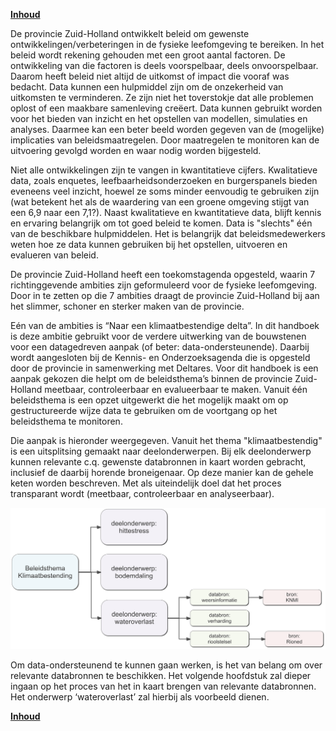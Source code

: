 **[Inhoud](ToC.md)**

De provincie Zuid-Holland ontwikkelt beleid om gewenste ontwikkelingen/verbeteringen in de fysieke leefomgeving te bereiken. In het beleid wordt rekening gehouden met een groot aantal factoren. De ontwikkeling van die factoren is deels voorspelbaar, deels onvoorspelbaar. Daarom heeft beleid niet altijd de uitkomst of impact die vooraf was bedacht. Data kunnen een hulpmiddel zijn om de onzekerheid van uitkomsten te verminderen. Ze zijn niet het toverstokje dat alle problemen oplost of een maakbare samenleving creëert. Data kunnen gebruikt worden voor het bieden van inzicht en het opstellen van modellen, simulaties en analyses. Daarmee kan een beter beeld worden gegeven van de (mogelijke) implicaties van beleidsmaatregelen. Door maatregelen te monitoren kan de uitvoering gevolgd worden en waar nodig worden bijgesteld.

Niet alle ontwikkelingen zijn te vangen in kwantitatieve cijfers. Kwalitatieve data, zoals enquetes, leefbaarheidsonderzoeken en burgerspanels bieden eveneens veel inzicht, hoewel ze soms minder eenvoudig te gebruiken zijn (wat betekent het als de waardering van een groene omgeving stijgt van een 6,9 naar een 7,1?). Naast kwalitatieve en kwantitatieve data, blijft kennis en ervaring belangrijk om tot goed beleid te komen. Data is "slechts" één van de beschikbare hulpmiddelen. Het is belangrijk dat beleidsmedewerkers weten hoe ze data kunnen gebruiken bij het opstellen, uitvoeren en evalueren van beleid. 

De provincie Zuid-Holland heeft een toekomstagenda opgesteld, waarin 7 richtinggevende ambities zijn geformuleerd voor de fysieke leefomgeving. Door in te zetten op die 7 ambities draagt de provincie Zuid-Holland bij aan het slimmer, schoner en sterker maken van de provincie. 

Eén van de ambities is “Naar een klimaatbestendige delta”. In dit handboek is deze ambitie gebruikt voor de verdere uitwerking van de bouwstenen voor een datagedreven aanpak (of beter: data-ondersteunende). Daarbij wordt aangesloten bij de Kennis- en Onderzoeksagenda die is opgesteld door de provincie in samenwerking met Deltares. Voor dit handboek is een aanpak gekozen die helpt om de beleidsthema’s binnen de provincie Zuid-Holland meetbaar, controleerbaar en evalueerbaar te maken. Vanuit één beleidsthema is een opzet uitgewerkt die het mogelijk maakt om op gestructureerde wijze data te gebruiken om de voortgang op het beleidsthema te monitoren.

Die aanpak is hieronder weergegeven. Vanuit het thema "klimaatbestendig" is een uitsplitsing gemaakt naar deelonderwerpen. Bij elk deelonderwerp kunnen relevante c.q. gewenste databronnen in kaart worden gebracht, inclusief de daarbij horende broneigenaar. Op deze manier kan de gehele keten worden beschreven. Met als uiteindelijk doel dat het proces transparant wordt (meetbaar, controleerbaar en analyseerbaar).

![Opzet workflow](/Opzet_workflow.png)

Om data-ondersteunend te kunnen gaan werken, is het van belang om over relevante databronnen te beschikken. Het volgende hoofdstuk zal dieper ingaan op het proces van het in kaart brengen van relevante databronnen. Het onderwerp ‘wateroverlast’ zal hierbij als voorbeeld dienen. 

**[Inhoud](ToC.md)**
